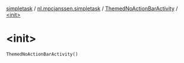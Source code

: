 [simpletask](../../index.md) / [nl.mpcjanssen.simpletask](../index.md) / [ThemedNoActionBarActivity](index.md) / [&lt;init&gt;](.)

# &lt;init&gt;

`ThemedNoActionBarActivity()`